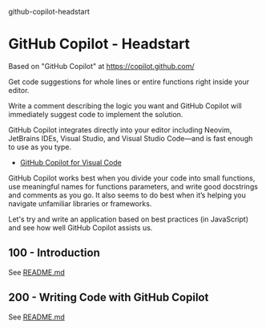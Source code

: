 github-copilot-headstart
# GitHub Copilot - Headstart

Based on "GitHub Copilot" at https://copilot.github.com/

Get code suggestions for whole lines or entire functions right inside your editor.

Write a comment describing the logic you want and GitHub Copilot will immediately suggest code to implement the solution.

GitHub Copilot integrates directly into your editor including Neovim, JetBrains IDEs, Visual Studio, and Visual Studio Code—and is fast enough to use as you type.

- [GitHub Copilot for Visual Code](https://code.visualstudio.com/)

GitHub Copilot works best when you divide your code into small functions, use meaningful names for functions parameters, and write good docstrings and comments as you go. It also seems to do best when it’s helping you navigate unfamiliar libraries or frameworks.

Let's try and write an application based on best practices (in JavaScript) and see how well GitHub Copilot assists us.

## 100 - Introduction

See [README.md](./200/README.md)

## 200 - Writing Code with GitHub Copilot

See [README.md](./200/README.md)
